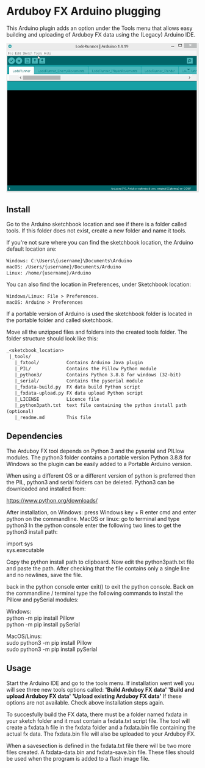 # Arduboy FX Arduino plugging

This Arduino plugin adds an option under the Tools menu that allows easy 
building and uploading of Arduboy FX data using the (Legacy) Arduino IDE.

![demo](https://github.com/MrBlinky/Arduboy-FX-Arduino-plugin/raw/main/fx-upload-using-arduino-plugin-demo.gif)

## Install

Go to the Arduino sketchbook location and see if there is a folder called tools.
If this folder does not exist, create a new folder and name it tools.

If you're not sure where you can find the sketchbook location, the Arduino
default location are:

    Windows: C:\Users\{username}\Documents\Arduino
    macOS: /Users/{username}/Documents/Arduino
    Linux: /home/{username}/Arduino

You can also find the location in Preferences, under Sketchbook location:

    Windows/Linux: File > Preferences.
    macOS: Arduino > Preferences

If a portable version of Arduino is used the sketchbook folder is located in 
the portable folder and called sketchbook.

Move all the unzipped files and folders into the created tools folder.
The folder structure should look like this:

    _<sketcbook_location>
     |_tools/
       |_fxtool/          Contains Arduino Java plugin
       |_PIL/             Contains the Pillow Python module
       |_python3/         Contains Python 3.8.8 for windows (32-bit)
       |_serial/          Contains the pyserial module
       |_fxdata-build.py  FX data build Python script
       |_fxdata-upload.py FX data upload Python script
       |_LICENSE          Licence file
       |_python3path.txt  text file containing the python install path (optional)
       |_readme.md        This file

## Dependencies

The Arduboy FX tool depends on Python 3 and the pyserial and PILlow modules. 
The python3 folder contains a portable version Python 3.8.8 for Windows so
the plugin can be easily added to a Portable Arduino version.

When using a different OS or a different version of python is preferred then the
PIL, python3 and serial folders can be deleted. Python3 can be downloaded and
installed from:

https://www.python.org/downloads/

After installation, 
on Windows:     press Windows key + R enter cmd and enter python on the commandline.
MacOS or linux: go to terminal and type python3
In the python console enter the following two lines to get the python3 install path:

import sys  
sys.executable

Copy the python install path to clipboard. Now edit the python3path.txt file and
paste the path. After checking that the file contains only a single line and no
newlines, save the file.

back in the python console enter exit() to exit the python console. Back on the 
commandline / terminal type the following commands to install the Pillow and 
pySerial modules:

Windows:  
 python -m pip install Pillow  
 python -m pip install pySerial
         
MacOS/Linus:  
 sudo python3 -m pip install Pillow  
 sudo python3 -m pip install pySerial

## Usage

Start the Arduino IDE and go to the tools menu. If installation went well you 
will see three new tools options called:
**'Build Arduboy FX data'**
**'Build and upload Arduboy FX data'**
**'Upload existing Arduboy FX data'**
If these options are not available. Check above installation steps again.

To succesfully build the FX data, there must be a folder named fxdata in your 
sketch folder and it must contain a fxdata.txt script file. The tool will create
a fxdata.h file in the fxdata folder and a fxdata.bin file containing the actual
fx data. The fxdata.bin file will also be uploaded to your Arduboy FX.

When a savesection is defined in the fxdata.txt file there will be two more
files created. A fxdata-data.bin and fxdata-save.bin file. These files should be
used when the program is added to a flash image file.
